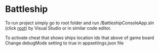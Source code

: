# Battleship

To run project simply go to root folder and run /BattleshipConsoleApp.sln (click [root](https://github.com/kmaraszkiewicz86/Battleship)) by Visual Studio or in similar code editor.

To activate cheat that shows ships location ids that above of game board
Change debugMode setting to true in appsettings.json file